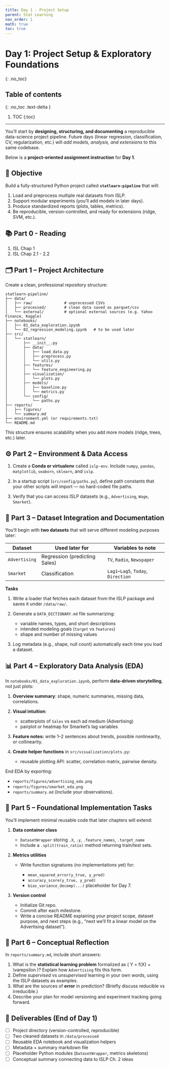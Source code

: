 ```yaml
---
title: Day 1 - Project Setup
parent: Stat Learning
nav_order: 1
math: true
toc: true
---
```


# Day 1: Project Setup & Exploratory Foundations
{: .no_toc}

## Table of contents
{: .no_toc .text-delta }

1. TOC
{:toc}

---

You’ll start by **designing, structuring, and documenting** a reproducible data-science project pipeline.
Future days (linear regression, classification, CV, regularization, etc.) will *add models, analysis, and extensions* to this same codebase.

Below is a **project-oriented assignment instruction** for **Day 1**.

## 🎯 Objective

Build a fully-structured Python project called **`statlearn-pipeline`** that will:

1. Load and preprocess multiple real datasets from ISLP.
2. Support modular experiments (you’ll add models in later days).
3. Produce standardized reports (plots, tables, metrics).
4. Be reproducible, version-controlled, and ready for extensions (ridge, SVM, etc.).

## 📚 Part 0 - Reading

1. ISL Chap 1
2. ISL Chap 2.1 - 2.2

## 🗂️ Part 1 – Project Architecture

Create a clean, professional repository structure:

```
statlearn-pipeline/
├── data/
│   ├── raw/              # unprocessed CSVs
│   ├── processed/        # clean data saved as parquet/csv
│   └── external/         # optional external sources (e.g. Yahoo Finance, Kaggle)
├── notebooks/
│   ├── 01_data_exploration.ipynb
│   └── 02_regression_modeling.ipynb   # to be used later
├── src/
│   └── statlearn/
│       ├── __init__.py
│       ├── data/
│       │   ├── load_data.py
│       │   ├── preprocess.py
│       │   └── utils.py
│       ├── features/
│       │   └── feature_engineering.py
│       ├── visualization/
│       │   └── plots.py
│       ├── models/
│       │   ├── baseline.py
│       │   └── metrics.py
│       └── config/
│           └── paths.py
├── reports/
│   ├── figures/
│   └── summary.md
├── environment.yml (or requirements.txt)
└── README.md
```

This structure ensures scalability when you add more models (ridge, trees, etc.) later.

## ⚙️ Part 2 – Environment & Data Access

1. Create a **Conda or virtualenv** called `islp-env`.
   Include `numpy`, `pandas`, `matplotlib`, `seaborn`, `sklearn`, and `islp`.

2. In a startup script (`src/config/paths.py`), define path constants that your other scripts will import — no hard-coded file paths.

3. Verify that you can access ISLP datasets (e.g., `Advertising`, `Wage`, `Smarket`).

## 🧩 Part 3 – Dataset Integration and Documentation

You’ll begin with **two datasets** that will serve different modeling purposes later:

| Dataset       | Used later for                | Variables to note                   |
| ------------- | ----------------------------- | ----------------------------------- |
| `Advertising` | Regression (predicting Sales) | `TV`, `Radio`, `Newspaper`          |
| `Smarket`     | Classification                | `Lag1`–`Lag5`, `Today`, `Direction` |

**Tasks**

1. Write a loader that fetches each dataset from the ISLP package and saves it under `/data/raw/`.
2. Generate a `DATA_DICTIONARY.md` file summarizing:

   * variable names, types, and short descriptions
   * intended modeling goals (`target` vs `features`)
   * shape and number of missing values
3. Log metadata (e.g., shape, null count) automatically each time you load a dataset.

## 📊 Part 4 – Exploratory Data Analysis (EDA)

In `notebooks/01_data_exploration.ipynb`, perform **data-driven storytelling**, not just plots:

1. **Overview summary**: shape, numeric summaries, missing data, correlations.
2. **Visual intuition**:

   * scatterplots of `Sales` vs each ad medium (Advertising)
   * pairplot or heatmap for Smarket’s lag variables
3. **Feature notes:** write 1–2 sentences about trends, possible nonlinearity, or collinearity.
4. **Create helper functions** in `src/visualization/plots.py`:

   * reusable plotting API: scatter, correlation matrix, pairwise density.

End EDA by exporting:

* `reports/figures/advertising_eda.png`
* `reports/figures/smarket_eda.png`
* `reports/summary.md` (include your observations).

## 🧮 Part 5 – Foundational Implementation Tasks

You’ll implement minimal reusable code that later chapters will extend:

1. **Data container class**

   * `DatasetWrapper` storing `.X`, `.y`, `.feature_names`, `.target_name`
   * Include a `.split(train_ratio)` method returning train/test sets.

2. **Metrics utilities**

   * Write function signatures (no implementations yet) for:

     * `mean_squared_error(y_true, y_pred)`
     * `accuracy_score(y_true, y_pred)`
     * `bias_variance_decomp(...)` placeholder for Day 7.

3. **Version control**

   * Initialize Git repo.
   * Commit after each milestone.
   * Write a concise README explaining your project scope, dataset purpose, and next steps (e.g., “next we’ll fit a linear model on the Advertising dataset”).

## 🧠 Part 6 – Conceptual Reflection

In `reports/summary.md`, include short answers:

1. What is the **statistical learning problem** formalized as ( Y = f(X) + \varepsilon )?
   Explain how `Advertising` fits this form.
2. Define *supervised* vs *unsupervised* learning in your own words, using the ISLP datasets as examples.
3. What are the sources of **error** in prediction? (Briefly discuss reducible vs irreducible.)
4. Describe your plan for model versioning and experiment tracking going forward.

## 🧱 Deliverables (End of Day 1)

* [ ] Project directory (version-controlled, reproducible)
* [ ] Two cleaned datasets in `/data/processed`
* [ ] Reusable EDA notebook and visualization helpers
* [ ] Metadata + summary markdown file
* [ ] Placeholder Python modules (`DatasetWrapper`, metrics skeletons)
* [ ] Conceptual summary connecting data to ISLP Ch. 2 ideas